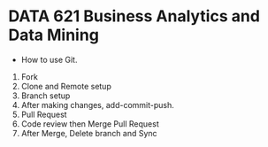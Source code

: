 # DATA 621 Business Analytics and Data Mining

* How to use Git.

1. Fork
2. Clone and Remote setup
3. Branch setup
4. After making changes, add-commit-push.
5. Pull Request
6. Code review then Merge Pull Request
7. After Merge, Delete branch and Sync

